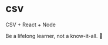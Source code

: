 # csv
CSV + React + Node


<!-- INSPIRATIONAL_QUOTE_START -->
Be a lifelong learner, not a know-it-all.
👻
<!-- INSPIRATIONAL_QUOTE_END -->
